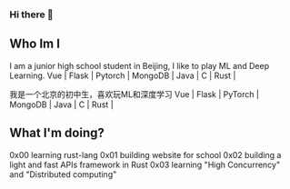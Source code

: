 ### Hi there 👋
## Who Im I
I am a junior high school student in Beijing, I like to play ML and Deep Learning.
Vue | Flask | Pytorch | MongoDB | Java | C | Rust |



我是一个北京的初中生，喜欢玩ML和深度学习
Vue | Flask | PyTorch | MongoDB | Java | C | Rust |

## What I'm doing?
0x00 learning rust-lang
0x01 building website for school
0x02 building a light and fast APIs framework in Rust
0x03 learning "High Concurrency" and "Distributed computing"

